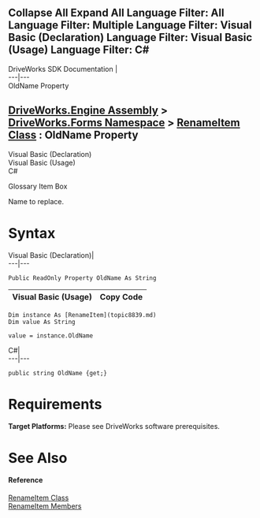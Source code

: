 Collapse All Expand All Language Filter: All  Language Filter: Multiple  Language Filter: Visual Basic (Declaration) Language Filter: Visual Basic (Usage) Language Filter: C#  
---  
DriveWorks SDK Documentation  |   
---|---  
OldName Property   
  
[DriveWorks.Engine Assembly](topic2156.md) > [DriveWorks.Forms Namespace](topic7266.md) > [RenameItem Class](topic8839.md) : OldName Property  
---  
  
Visual Basic (Declaration)    
Visual Basic (Usage)    
C# 

Glossary Item Box

Name to replace. 

# Syntax

Visual Basic (Declaration)|   
---|---  
      
    
    Public ReadOnly Property OldName As String  
  
Visual Basic (Usage)| Copy Code  
---|---  
      
    
    Dim instance As [RenameItem](topic8839.md)
    Dim value As String
     
    value = instance.OldName  
  
C#|   
---|---  
      
    
    public string OldName {get;}  
  
# Requirements

**Target Platforms:** Please see DriveWorks software prerequisites.

# See Also

#### Reference

[RenameItem Class](topic8839.md)   
[RenameItem Members](topic8840.md)


